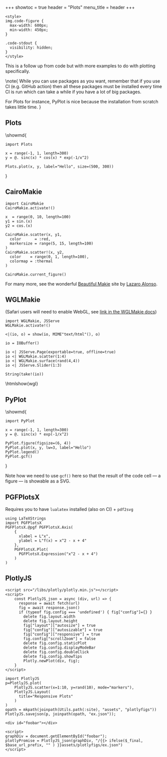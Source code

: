 <!--

Last edit: Feb 15

* PyPlot.jl
* Plots.jl
* Makie - CairoMakie
* Makie - GLMakie
* Makie - WGLMakie
* PG

 -->

+++
showtoc = true
header = "Plots"
menu_title = header
+++

~~~
<style>
img.code-figure {
  max-width: 600px;
  min-width: 450px;
}

.code-stdout {
  visibility: hidden;
}
</style>
~~~

This is a follow up from code but with more examples to do with plotting specifically.

\note{
  While you can use packages as you want, remember that if you use CI (e.g. GitHub action)
  then all these packages must be installed every time CI is run which can take a while
  if you have a lot of big packages.

  For Plots for instance, PyPlot is nice because the installation from scratch takes little
  time.
}


## Plots

\showmd{
  ```!
  import Plots

  x = range(-1, 1, length=300)
  y = @. sinc(x) * cos(x) * exp(-1/x^2)

  Plots.plot(x, y, label="Hello", size=(500, 300))
  ```
}

## CairoMakie

```!
import CairoMakie
CairoMakie.activate!()

x  = range(0, 10, length=100)
y1 = sin.(x)
y2 = cos.(x)

CairoMakie.scatter(x, y1,
  color      = :red,
  markersize = range(5, 15, length=100)
)
CairoMakie.scatter!(x, y2,
  color    = range(0, 1, length=100),
  colormap = :thermal
)

CairoMakie.current_figure()
```

For many more, see the wonderful [Beautiful Makie](https://lazarusa.github.io/BeautifulMakie/)
site by [Lazaro Alonso](https://github.com/lazarusA).


## WGLMakie

(Safari users will need to enable WebGL, see [link in the WGLMakie docs](https://makie.juliaplots.org/stable/documentation/backends/wglmakie/#troubleshooting))

```!wgl
import WGLMakie, JSServe
WGLMakie.activate!()

<|(io, o) = show(io, MIME"text/html"(), o)

io = IOBuffer()

io <| JSServe.Page(exportable=true, offline=true)
io <| WGLMakie.scatter(1:4)
io <| WGLMakie.surface(rand(4,4))
io <| JSServe.Slider(1:3)

String(take!(io))
```

\htmlshow{wgl}


## PyPlot

\showmd{
  ```!
  import PyPlot

  x = range(-1, 1, length=300)
  y = @. sinc(x) * exp(-1/x^2)

  PyPlot.figure(figsize=(6, 4))
  PyPlot.plot(x, y, lw=3, label="Hello")
  PyPlot.legend()
  PyPlot.gcf()
  ```
}

Note how we need to use `gcf()` here so that the result of the code cell &mdash; a figure &mdash;
is showable as a SVG.


## PGFPlotsX

Requires you to have `lualatex` installed (also on CI) + `pdf2svg`

```!
using LaTeXStrings
import PGFPlotsX
PGFPlotsX.@pgf PGFPlotsX.Axis(
    {
      xlabel = L"x",
      ylabel = L"f(x) = x^2 - x + 4"
    },
    PGFPlotsX.Plot(
      PGFPlotsX.Expression("x^2 - x + 4")
    )
)
```

## PlotlyJS

~~~
<script src="/libs/plotly/plotly.min.js"></script>
<script>
    const PlotlyJS_json = async (div, url) => {
      response = await fetch(url)
      fig = await response.json()
      if (typeof fig.config === 'undefined') { fig["config"]={} }
        delete fig.layout.width
        delete fig.layout.height
        fig["layout"]["autosize"] = true
        fig["config"]["autosizable"] = true
        fig["config"]["responsive"] = true
        fig.config["scrollZoom"] = false
        delete fig.config.staticPlot
        delete fig.config.displayModeBar
        delete fig.config.doubleClick
        delete fig.config.showTips
        Plotly.newPlot(div, fig);
    }
</script>
~~~

```!
import PlotlyJS
p=PlotlyJS.plot(
    PlotlyJS.scatter(x=1:10, y=rand(10), mode="markers"),
    PlotlyJS.Layout(
      title="Responsive Plots"
    )
)
opath = mkpath(joinpath(Utils.path(:site), "assets", "plotlyfigs"))
PlotlyJS.savejson(p, joinpath(opath, "ex.json"));
```

~~~
<div id="foobar"></div>

<script>
graphDiv = document.getElementById("foobar");
plotlyPromise = PlotlyJS_json(graphDiv, "/{{> ifelse($_final, $base_url_prefix, "" ) }}assets/plotlyfigs/ex.json")
</script>
~~~
